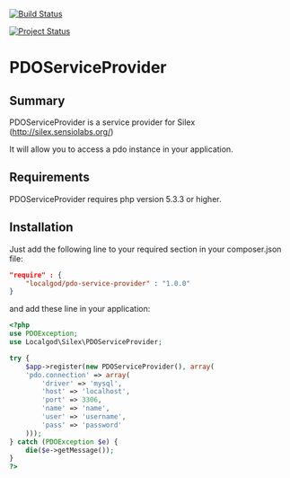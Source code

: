 [![Build Status](https://secure.travis-ci.org/localgod/PDOServiceProvider.png?branch=master)](http://travis-ci.org/localgod/PDOServiceProvider)

[![Project Status](http://stillmaintained.com/localgod/PDOServiceProvider.png)](http://stillmaintained.com/localgod/PDOServiceProvider)

# PDOServiceProvider

## Summary
PDOServiceProvider is a service provider for Silex (http://silex.sensiolabs.org/)

It will allow you to access a pdo instance in your application.

## Requirements

PDOServiceProvider requires php version 5.3.3 or higher.

## Installation
Just add the following line to your required section in your composer.json file:

```json
"require" : {
	"localgod/pdo-service-provider" : "1.0.0"
}
```

and add these line in your application:

```php
<?php
use PDOException;
use Localgod\Silex\PDOServiceProvider;

try {
    $app->register(new PDOServiceProvider(), array(
    'pdo.connection' => array(
        'driver' => 'mysql',
        'host' => 'localhost',
        'port' => 3306,
        'name' => 'name',
        'user' => 'username',
        'pass' => 'password'
    )));
} catch (PDOException $e) {
    die($e->getMessage());
}
?>
```
